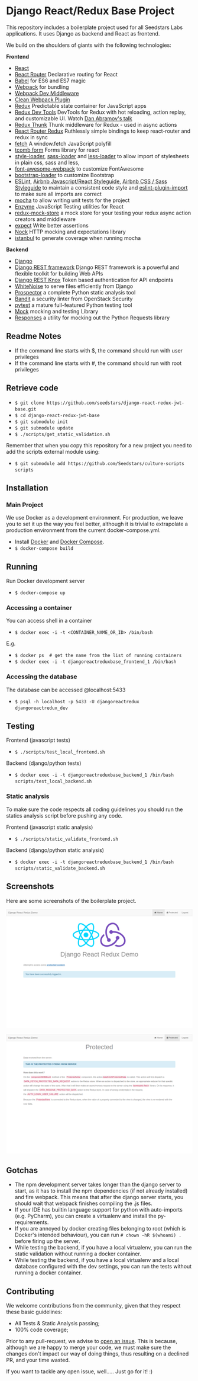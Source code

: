 # Django React/Redux Base Project

This repository includes a boilerplate project used for all Seedstars Labs applications. It uses Django as backend and React as frontend.

We build on the shoulders of giants with the following technologies:

**Frontend**

* [React](https://github.com/facebook/react)
* [React Router](https://github.com/ReactTraining/react-router) Declarative routing for React
* [Babel](http://babeljs.io) for ES6 and ES7 magic
* [Webpack](http://webpack.github.io) for bundling
* [Webpack Dev Middleware](http://webpack.github.io/docs/webpack-dev-middleware.html)
* [Clean Webpack Plugin](https://github.com/johnagan/clean-webpack-plugin)
* [Redux](https://github.com/reactjs/redux) Predictable state container for JavaScript apps 
* [Redux Dev Tools](https://github.com/gaearon/redux-devtools) DevTools for Redux with hot reloading, action replay, and customizable UI. Watch [Dan Abramov's talk](https://www.youtube.com/watch?v=xsSnOQynTHs)
* [Redux Thunk](https://github.com/gaearon/redux-thunk) Thunk middleware for Redux - used in async actions
* [React Router Redux](https://github.com/reactjs/react-router-redux) Ruthlessly simple bindings to keep react-router and redux in sync
* [fetch](https://github.com/github/fetch) A window.fetch JavaScript polyfill
* [tcomb form](https://github.com/gcanti/tcomb-form) Forms library for react
* [style-loader](https://github.com/webpack/style-loader), [sass-loader](https://github.com/jtangelder/sass-loader) and [less-loader](https://github.com/webpack/less-loader) to allow import of stylesheets in plain css, sass and less,
* [font-awesome-webpack](https://github.com/gowravshekar/font-awesome-webpack) to customize FontAwesome
* [bootstrap-loader](https://github.com/shakacode/bootstrap-loader) to customize Bootstrap
* [ESLint](http://eslint.org), [Airbnb Javascript/React Styleguide](https://github.com/airbnb/javascript), [Airbnb CSS / Sass Styleguide](https://github.com/airbnb/css) to maintain a consistent code style and [eslint-plugin-import](https://github.com/benmosher/eslint-plugin-import) to make sure all imports are correct
* [mocha](https://mochajs.org/) to allow writing unit tests for the project
* [Enzyme](http://airbnb.io/enzyme/) JavaScript Testing utilities for React
* [redux-mock-store](https://github.com/arnaudbenard/redux-mock-store) a mock store for your testing your redux async action creators and middleware
* [expect](https://github.com/mjackson/expect) Write better assertions
* [Nock](https://github.com/pgte/nock) HTTP mocking and expectations library
* [istanbul](https://github.com/gotwarlost/istanbul) to generate coverage when running mocha

**Backend**

* [Django](https://www.djangoproject.com/)
* [Django REST framework](http://www.django-rest-framework.org/) Django REST framework is a powerful and flexible toolkit for building Web APIs
* [Django REST Knox](https://github.com/James1345/django-rest-knox) Token based authentication for API endpoints
* [WhiteNoise](http://whitenoise.evans.io/en/latest/django.html) to serve files efficiently from Django
* [Prospector](http://prospector.landscape.io/en/master/) a complete Python static analysis tool
* [Bandit](https://github.com/openstack/bandit) a security linter from OpenStack Security
* [pytest](http://pytest.org/latest/) a mature full-featured Python testing tool
* [Mock](http://www.voidspace.org.uk/python/mock/) mocking and testing Library
* [Responses](https://github.com/getsentry/responses) a utility for mocking out the Python Requests library


## Readme Notes

* If the command line starts with $, the command should run with user privileges
* If the command line starts with #, the command should run with root privileges


## Retrieve code

* `$ git clone https://github.com/seedstars/django-react-redux-jwt-base.git`
* `$ cd django-react-redux-jwt-base`
* `$ git submodule init`
* `$ git submodule update`
* `$ ./scripts/get_static_validation.sh`

Remember that when you copy this repository for a new project you need to add the scripts external module using:

* `$ git submodule add https://github.com/Seedstars/culture-scripts scripts`


## Installation

### Main Project

We use Docker as a development environment. For production, we leave you to set it up the way you feel better,
although it is trivial to extrapolate a production environment from the current docker-compose.yml.
* Install [Docker](https://www.docker.com/products/overview) and [Docker Compose](https://docs.docker.com/compose/install/).
* `$ docker-compose build`


## Running

Run Docker development server

* `$ docker-compose up`

### Accessing a container

You can access shell in a container

* `$ docker exec -i -t <CONTAINER_NAME_OR_ID> /bin/bash`

E.g.

* `$ docker ps  # get the name from the list of running containers`
* `$ docker exec -i -t djangoreactreduxbase_frontend_1 /bin/bash`

### Accessing the database

The database can be accessed @localhost:5433

* `$ psql -h localhost -p 5433 -U djangoreactredux djangoreactredux_dev`


## Testing

Frontend (javascript tests)

* `$ ./scripts/test_local_frontend.sh`

Backend (django/python tests)

* `$ docker exec -i -t djangoreactreduxbase_backend_1 /bin/bash scripts/test_local_backend.sh`

### Static analysis

To make sure the code respects all coding guidelines you should run the statics analysis script before pushing any code.


Frontend (javascript static analysis)

* `$ ./scripts/static_validate_frontend.sh`

Backend (django/python static analysis)

* `$ docker exec -i -t djangoreactreduxbase_backend_1 /bin/bash scripts/static_validate_backend.sh`


## Screenshots

Here are some screenshots of the boilerplate project.

![Screenshot01][1]  

[1]: ./screenshots/screenshot_01.png

![Screenshot02][2]  

[2]: ./screenshots/screenshot_02.png


## Gotchas

* The npm development server takes longer than the django server to start, as it has to install the npm dependencies (if not already installed) and fire webpack. This means that after the django server starts, you should wait that webpack finishes compiling the .js files.
* If your IDE has builtin language support for python with auto-imports (e.g. PyCharm), you can create a virtualenv and install the py-requirements.
* If you are annoyed by docker creating files belonging to root (which is Docker's intended behaviour), you can run `# chown -hR $(whoami) .` before firing up the server.
* While testing the backend, if you have a local virtualenv, you can run the static validation without running a docker container.
* While testing the backend, if you have a local virtualenv and a local database configured with the dev settings, you can run the tests without running a docker container.


## Contributing

We welcome contributions from the community, given that they respect these basic guidelines:

* All Tests & Static Analysis passing;
* 100% code coverage;

Prior to any pull-request, we advise to [open an issue](https://github.com/Seedstars/django-react-redux-base/issues). This is because, although we are happy to merge your code, we must make sure the changes don't impact our way of doing things, thus resulting on a declined PR, and your time wasted.

If you want to tackle any open issue, well..... Just go for it! :)
